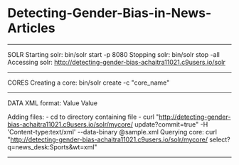 # Detecting-Gender-Bias-in-News-Articles


--------------------------------------------------------------------------------

SOLR
Starting solr: bin/solr start -p 8080
Stopping solr: bin/solr stop -all
Accessing solr: http://detecting-gender-bias-achaitra11021.c9users.io/solr

--------------------------------------------------------------------------------

CORES
Creating a core: bin/solr create -c "core_name"

--------------------------------------------------------------------------------

DATA
XML format:
  <add>
    <doc>
      <field name="id">Value</field>
      <field name="news_desk">Value</field>
    </doc>
  </add>
  
Adding files:
    - cd to directory containing file
    - curl "http://detecting-gender-bias-achaitra11021.c9users.io/solr/mycore/
    update?commit=true" -H 'Content-type:text/xml' --data-binary @sample.xml
Querying core:
    curl "http://detecting-gender-bias-achaitra11021.c9users.io/solr/mycore/
    select?q=news_desk:Sports&wt=xml"

--------------------------------------------------------------------------------
